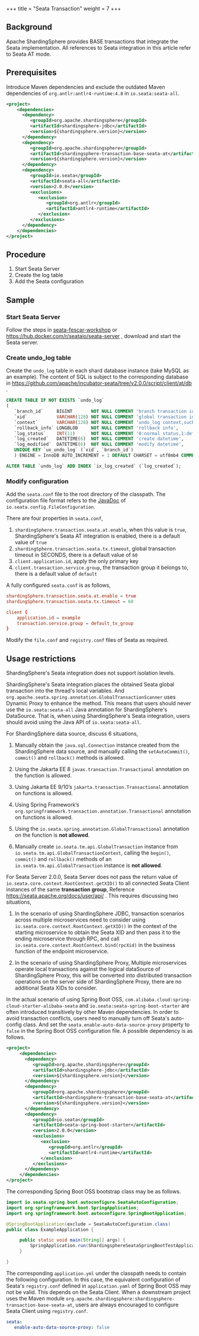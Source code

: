 +++
title = "Seata Transaction"
weight = 7
+++

## Background

Apache ShardingSphere provides BASE transactions that integrate the Seata implementation.
All references to Seata integration in this article refer to Seata AT mode.

## Prerequisites

Introduce Maven dependencies and exclude the outdated Maven dependencies of `org.antlr:antlr4-runtime:4.8` in `io.seata:seata-all`.

```xml
<project>
    <dependencies>
      <dependency>
         <groupId>org.apache.shardingsphere</groupId>
         <artifactId>shardingsphere-jdbc</artifactId>
         <version>${shardingsphere.version}</version>
      </dependency>
      <dependency>
         <groupId>org.apache.shardingsphere</groupId>
         <artifactId>shardingsphere-transaction-base-seata-at</artifactId>
         <version>${shardingsphere.version}</version>
      </dependency>
      <dependency>
         <groupId>io.seata</groupId>
         <artifactId>seata-all</artifactId>
         <version>2.0.0</version>
         <exclusions>
            <exclusion>
               <groupId>org.antlr</groupId>
               <artifactId>antlr4-runtime</artifactId>
            </exclusion>
         </exclusions>
      </dependency>
    </dependencies>
</project>
```

## Procedure

1. Start Seata Server
2. Create the log table
3. Add the Seata configuration

## Sample

### Start Seata Server

Follow the steps in [seata-fescar-workshop](https://github.com/seata/fescar-workshop) or https://hub.docker.com/r/seataio/seata-server ,
download and start the Seata server.

### Create undo_log table

Create the `undo_log` table in each shard database instance (take MySQL as an example).
The content of SQL is subject to the corresponding database in https://github.com/apache/incubator-seata/tree/v2.0.0/script/client/at/db .

```sql
CREATE TABLE IF NOT EXISTS `undo_log`
(
   `branch_id`     BIGINT       NOT NULL COMMENT 'branch transaction id',
   `xid`           VARCHAR(128) NOT NULL COMMENT 'global transaction id',
   `context`       VARCHAR(128) NOT NULL COMMENT 'undo_log context,such as serialization',
   `rollback_info` LONGBLOB     NOT NULL COMMENT 'rollback info',
   `log_status`    INT(11)      NOT NULL COMMENT '0:normal status,1:defense status',
   `log_created`   DATETIME(6)  NOT NULL COMMENT 'create datetime',
   `log_modified`  DATETIME(6)  NOT NULL COMMENT 'modify datetime',
   UNIQUE KEY `ux_undo_log` (`xid`, `branch_id`)
   ) ENGINE = InnoDB AUTO_INCREMENT = 1 DEFAULT CHARSET = utf8mb4 COMMENT ='AT transaction mode undo table';

ALTER TABLE `undo_log` ADD INDEX `ix_log_created` (`log_created`);
```

### Modify configuration

Add the `seata.conf` file to the root directory of the classpath.
The configuration file format refers to the [JavaDoc](https://github.com/apache/incubator-seata/blob/v2.0.0/config/seata-config-core/src/main/java/io/seata/config/FileConfiguration.java) of `io.seata.config.FileConfiguration`.

There are four properties in `seata.conf`,

1. `shardingSphere.transaction.seata.at.enable`, when this value is `true`, ShardingSphere's Seata AT integration is enabled, there is a default value of `true`
2. `shardingSphere.transaction.seata.tx.timeout`, global transaction timeout in SECONDS, there is a default value of `60`
3. `client.application.id`, apply the only primary key
4. `client.transaction.service.group`, the transaction group it belongs to, there is a default value of `default`

A fully configured `seata.conf` is as follows,

```conf
shardingSphere.transaction.seata.at.enable = true
shardingSphere.transaction.seata.tx.timeout = 60

client {
    application.id = example
    transaction.service.group = default_tx_group
}
```

Modify the `file.conf` and `registry.conf` files of Seata as required.

## Usage restrictions

ShardingSphere's Seata integration does not support isolation levels.

ShardingSphere's Seata integration places the obtained Seata global transaction into the thread's local variables.
And `org.apache.seata.spring.annotation.GlobalTransactionScanner` uses Dynamic Proxy to enhance the method.
This means that users should never use the `io.seata:seata-all` Java annotation for ShardingSphere's DataSource.
That is, when using ShardingSphere's Seata integration, users should avoid using the Java API of `io.seata:seata-all`.

For ShardingSphere data source, discuss 6 situations,

1. Manually obtain the `java.sql.Connection` instance created from the ShardingSphere data source,
   and manually calling the `setAutoCommit()`, `commit()` and `rollback()` methods is allowed.

2. Using the Jakarta EE 8 `javax.transaction.Transactional` annotation on the function is allowed.

3. Using Jakarta EE 9/10’s `jakarta.transaction.Transactional` annotation on functions is allowed.

4. Using Spring Framework’s `org.springframework.transaction.annotation.Transactional` annotation on functions is allowed.

5. Using the `io.seata.spring.annotation.GlobalTransactional` annotation on the function is **not allowed**.

6. Manually create `io.seata.tm.api.GlobalTransaction` instance from `io.seata.tm.api.GlobalTransactionContext`,
calling the `begin()`, `commit()` and `rollback()` methods of an `io.seata.tm.api.GlobalTransaction` instance is **not allowed**.

For Seata Server 2.0.0,
Seata Server does not pass the return value of `io.seata.core.context.RootContext.getXID()` to all connected Seata Client instances of the same **transaction group**,
Reference https://seata.apache.org/docs/user/api/ .
This requires discussing two situations,

1. In the scenario of using ShardingSphere JDBC,
   transaction scenarios across multiple microservices need to consider using `io.seata.core.context.RootContext.getXID()` in the context of the starting microservice to obtain the Seata XID and then pass it to the ending microservice through RPC,
   and call `io.seata.core.context.RootContext.bind(rpcXid)` in the business function of the endpoint microservice.

2. In the scenario of using ShardingSphere Proxy,
   Multiple microservices operate local transactions against the logical dataSource of ShardingSphere Proxy,
   this will be converted into distributed transaction operations on the server side of ShardingSphere Proxy,
   there are no additional Seata XIDs to consider.

In the actual scenario of using Spring Boot OSS,
`com.alibaba.cloud:spring-cloud-starter-alibaba-seata` and `io.seata:seata-spring-boot-starter` are often introduced transitively by other Maven dependencies.
In order to avoid transaction conflicts, users need to manually turn off Seata's auto-config class.
And set the `seata.enable-auto-data-source-proxy` property to `false` in the Spring Boot OSS configuration file. 
A possible dependency is as follows.

```xml
<project>
     <dependencies>
       <dependency>
          <groupId>org.apache.shardingsphere</groupId>
          <artifactId>shardingsphere-jdbc</artifactId>
          <version>${shardingsphere.version}</version>
       </dependency>
       <dependency>
          <groupId>org.apache.shardingsphere</groupId>
          <artifactId>shardingsphere-transaction-base-seata-at</artifactId>
          <version>${shardingsphere.version}</version>
       </dependency>
       <dependency>
          <groupId>io.seata</groupId>
          <artifactId>seata-spring-boot-starter</artifactId>
          <version>2.0.0</version>
          <exclusions>
             <exclusion>
                <groupId>org.antlr</groupId>
                <artifactId>antlr4-runtime</artifactId>
             </exclusion>
          </exclusions>
       </dependency>
     </dependencies>
</project>
```

The corresponding Spring Boot OSS bootstrap class may be as follows.

```java
import io.seata.spring.boot.autoconfigure.SeataAutoConfiguration;
import org.springframework.boot.SpringApplication;
import org.springframework.boot.autoconfigure.SpringBootApplication;

@SpringBootApplication(exclude = SeataAutoConfiguration.class)
public class ExampleApplication {

     public static void main(String[] args) {
         SpringApplication.run(ShardingsphereSeataSpringBootTestApplication.class, args);
     }

}
```

The corresponding `application.yml` under the classpath needs to contain the following configuration.
In this case, the equivalent configuration of Seata's `registry.conf` defined in `application.yaml` of Spring Boot OSS may not be valid.
This depends on the Seata Client.
When a downstream project uses the Maven module `org.apache.shardingsphere:shardingsphere-transaction-base-seata-at`,
users are always encouraged to configure Seata Client using `registry.conf`.

```yaml
seata:
   enable-auto-data-source-proxy: false
```
